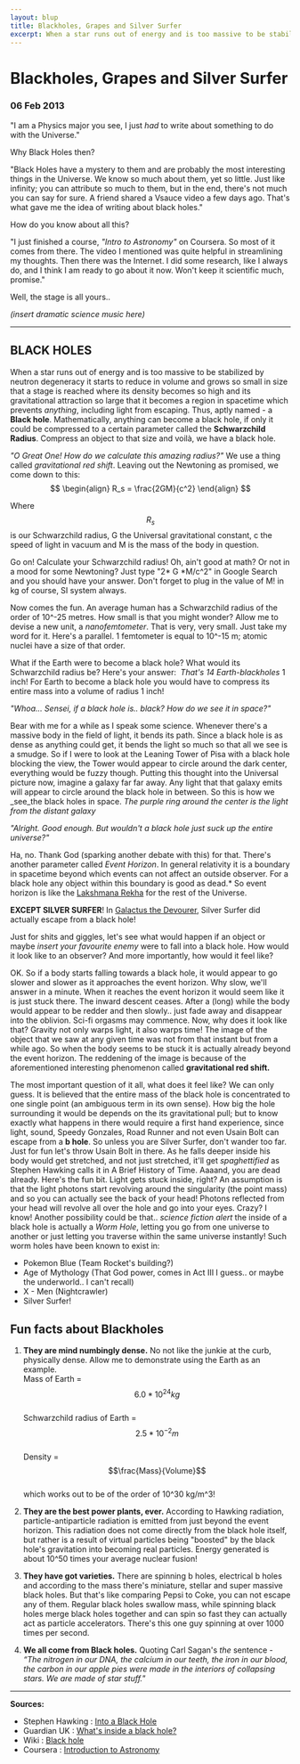 ```yaml
---
layout: blup
title: Blackholes, Grapes and Silver Surfer
excerpt: When a star runs out of energy and is too massive to be stabilized by neutron degeneracy it starts to reduce in volume ...
---
```

# Blackholes, Grapes and Silver Surfer

### 06 Feb 2013

"I am a Physics major you see, I just _had_ to write about something to do with the Universe."

Why Black Holes then?

"Black Holes have a mystery to them and are probably the most interesting things in the Universe. We know so much about them, yet so little. Just like infinity; you can attribute so much to them, but in the end, there's not much you can say for sure.
A friend shared a Vsauce video a few days ago. That's what gave me the idea of writing about black holes."

How do you know about all this?

"I just finished a course, _"Intro to Astronomy"_ on Coursera. So most of it comes from there. The video I mentioned was quite helpful in streamlining my thoughts. Then there was the Internet. I did some research, like I always do, and I think I am ready to go about it now. Won't keep it scientific much, promise."

Well, the stage is all yours..

_(insert dramatic science music here)_

-----------

## BLACK HOLES

When a star runs out of energy and is too massive to be stabilized by neutron degeneracy it starts to reduce in volume and grows so small in size that a stage is reached where its density becomes so high and its gravitational attraction so large that it becomes a region in spacetime which prevents _anything_, including light from escaping. Thus, aptly named - a **Black hole**.
Mathematically, anything can become a black hole, if only it could be compressed to a certain parameter called the **Schwarzchild Radius**. Compress an object to that size and voilà, we have a black hole.

_"O Great One! How do we calculate this amazing radius?"_
We use a thing called _gravitational red shift_. Leaving out the Newtoning as promised, we come down to this:  
$$
\begin{align}
  R_s = \frac{2GM}{c^2}
\end{align}
$$

Where $$R_s$$ is our Schwarzchild radius, G the Universal gravitational constant, c the speed of light in vacuum and M is the mass of the body in question.

Go on! Calculate your Schwarzchild radius!
Oh, ain't good at math? Or not in a mood for some Newtoning? Just type "2* G *M/c^2" in Google Search and you should have your answer. Don't forget to plug in the value of M! in kg of course, SI system always.

Now comes the fun. An average human has a Schwarzchild radius of the order of 10^-25 metres. How small is that you might wonder? Allow me to devise a new unit, a _nanofemtometer_. That is very, very small. Just take my word for it. Here's a parallel. 1 femtometer is equal to 10^-15 m; atomic nuclei have a size of that order.

What if the Earth were to become a black hole? What would its Schwarzchild radius be?
Here's your answer:
<img>[](http://qph.cf.quoracdn.net/main-qimg-a61000b32de3af5136b2943bf1e95a7d)</img>
_That's 14 Earth-blackholes_
1 inch! For Earth to become a black hole you would have to compress its entire mass into a volume of radius 1 inch!

_"Whoa... Sensei, if a black hole is.. black? How do we see it in space?"_

Bear with me for a while as I speak some science. Whenever there's a massive body in the field of light, it bends its path. Since a black hole is as dense as anything could get, it bends the light so much so that all we see is a smudge. So if I were to look at the Leaning Tower of Pisa with a black hole blocking the view, the Tower would appear to circle around the dark center, everything   would be fuzzy though. Putting this thought into the Universal picture now, imagine a galaxy far far away. Any light that that galaxy emits will appear to circle around the black hole in between. So this is how we _see_the black holes in space.
[](http://qph.cf.quoracdn.net/main-qimg-b40b23a008eb06584743ab3af2b86ff9)
_The purple ring around the center is the light from the distant galaxy_

_"Alright. Good enough. But wouldn't a black hole just suck up the entire universe?"_

Ha, no. Thank God (sparking another debate with this) for that. There's another parameter called _Event Horizon_. In general relativity it is a boundary in spacetime beyond which events can not affect an outside observer. For a black hole any object within this boundary is good as dead.* So event horizon is like the [Lakshmana Rekha](http://en.wikipedia.org/wiki/Lakshmana_rekha) for the rest of the Universe.

**EXCEPT SILVER SURFER**! In [Galactus the Devourer](http://marvel.wikia.com/Galactus_the_Devourer), Silver Surfer did actually escape from a black hole!

Just for shits and giggles, let's see what would happen if an object or maybe *insert your favourite enemy* were to fall into a black hole. How would it look like to an observer? And more importantly, how would it feel like?

OK. So if a body starts falling towards a black hole, it would appear to go slower and slower as it approaches the event horizon. Why slow, we'll answer in a minute. When it reaches the event horizon it would seem like it is just stuck there. The inward descent ceases.  After a (long) while the body would appear to be redder and then slowly.. just fade away and disappear into the oblivion. Sci-fi orgasms may commence.
Now, why does it look like that? Gravity not only warps light, it also warps time! The image of the object that we saw at any given time was not from that instant but from a while ago. So when the body seems to be stuck it is actually already beyond the event horizon. The reddening of the image is because of the aforementioned interesting phenomenon called **gravitational red shift.**

The most important question of it all, what does it feel like?
We can only guess. It is believed that the entire mass of the black hole is concentrated to one single point (an ambiguous term in its own sense). How big the hole surrounding it would be depends on the its gravitational pull; but to know exactly what happens in there would require a first hand experience, since light, sound, Speedy Gonzales, Road Runner and not even Usain Bolt  can escape from a **b hole**. So unless you are Silver Surfer, don't wander too far.
Just for fun let's throw Usain Bolt in there. As he falls deeper inside his body would get stretched, and not just stretched, it'll get *spaghettified* as Stephen Hawking calls it in A Brief History of Time. Aaaand, you are dead already.
Here's the fun bit. Light gets stuck inside, right? An assumption is that the light photons start revolving around the singularity (the point mass) and so you can actually see the back of your head! Photons reflected from your head will revolve all over the hole and go into your eyes. Crazy? I know!
Another possibility could be that.. *science fiction alert* the inside of a black hole is actually a _Worm Hole_, letting you go from one universe to another or just letting you traverse within the same universe instantly! Such worm holes have been known to exist in:

*   Pokemon Blue (Team Rocket's building?)
*   Age of Mythology (That God power, comes in Act III I guess.. or maybe the underworld.. I can't recall)
*   X - Men (Nightcrawler)
*   Silver Surfer!

## Fun facts about Blackholes
1. **They are mind numbingly dense.**
No not like the junkie at the curb, physically dense. Allow me to demonstrate using the Earth as an example.  
Mass of Earth = $$6.0 * 10^{24} kg$$  
Schwarzchild radius of Earth = $$2.5 * 10^{-2}m$$  
Density = $$\frac{Mass}{Volume}$$  
which works out to be of the order of 10^30 kg/m^3!

2. **They are the best power plants, ever.**
According to Hawking radiation, particle-antiparticle radiation is emitted from just beyond the event horizon. This radiation does not come directly from the black hole itself, but rather is a result of virtual particles being "boosted" by the black hole's gravitation into becoming real particles. Energy generated is about 10^50 times your average nuclear fusion! 

3. **They have got varieties.**
There are spinning b holes, electrical b holes and according to the mass there's miniature, stellar and super massive black holes. But that's like comparing Pepsi to Coke, you can not escape any of them. Regular black holes swallow mass, while spinning black holes merge black holes together and can spin so fast they can actually act as particle accelerators. There's this one guy spinning at over 1000 times per second.

4. **We all come from Black holes.**
Quoting Carl Sagan's _the_ sentence -
_“The nitrogen in our DNA, the calcium in our teeth, the iron in our blood, the carbon in our apple pies were made in the interiors of collapsing stars. We are made of star stuff."_

-----------

**Sources:**

* Stephen Hawking : [Into a Black Hole](http://www.hawking.org.uk/into-a-black-hole.html)
* Guardian UK : [What's inside a black hole?](http://www.guardian.co.uk/science/blog/2008/dec/10/black-hole)
* Wiki : [Black hole](http://en.wikipedia.org/wiki/Black_hole)
* Coursera : [Introduction to Astronomy](https://www.coursera.org/course/introastro)
